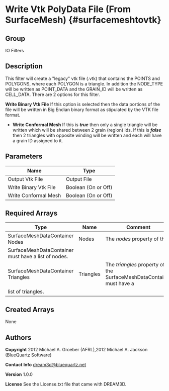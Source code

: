 Write Vtk PolyData File (From SurfaceMesh) {#surfacemeshtovtk}
======

## Group ##
IO Filters

## Description ##
This filter will create a "legacy" vtk file (.vtk) that contains the POINTS and POLYGONS, where each POLYGON is a triangle.
In addition the NODE_TYPE will be written as POINT_DATA and the GRAIN_ID will be written as CELL_DATA. There are 2 options
for this filter.

__Write Binary Vtk File__ If this option is selected then the data portions of the file will be written in Big Endian
binary format as stipulated by the VTK file format.

- __Write Conformal Mesh__ If this is ___true___ then only a single triangle will be written which will be shared
between 2 grain (region) ids. If this is ___false___ then 2 triangles with opposite winding will be written and each
will have a grain ID assigned to it.



## Parameters ##

| Name | Type |
|------|------|
| Output Vtk File | Output File |
| Write Binary Vtk File | Boolean (On or Off) |
| Write Conformal Mesh | Boolean (On or Off) |

## Required Arrays ##

| Type | Name | Comment |
|------|------|---------|
| SurfaceMeshDataContainer Nodes | Nodes | The _nodes_ property of the
 SurfaceMeshDataContainer must have a list of nodes. |
| SurfaceMeshDataContainer Triangles | Triangles | The _triangles_ property of the SurfaceMeshDataContainer must have a
list of triangles. |

## Created Arrays ##
None

## Authors ##

**Copyright** 2012 Michael A. Groeber (AFRL),2012 Michael A. Jackson (BlueQuartz Software)

**Contact Info** dream3d@bluequartz.net

**Version** 1.0.0

**License**  See the License.txt file that came with DREAM3D.



